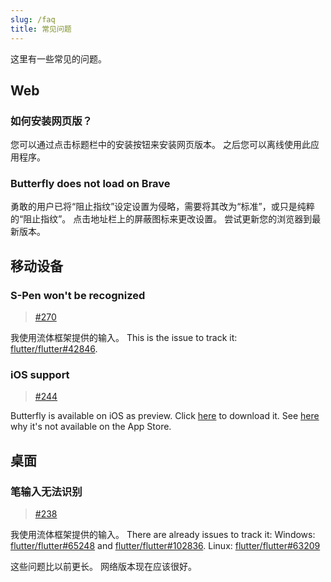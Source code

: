 ```yaml
---
slug: /faq
title: 常见问题
---
```


这里有一些常见的问题。

## Web

### 如何安装网页版？

您可以通过点击标题栏中的安装按钮来安装网页版本。
之后您可以离线使用此应用程序。

### Butterfly does not load on Brave

勇敢的用户已将“阻止指纹”设定设置为侵略，需要将其改为“标准”，或只是纯粹的“阻止指纹”。
点击地址栏上的屏蔽图标来更改设置。
尝试更新您的浏览器到最新版本。

## 移动设备

### S-Pen won't be recognized

> [#270](https://github.com/LinwoodDev/Butterfly/issues/270)

我使用流体框架提供的输入。
This is the issue to track it: [flutter/flutter#42846](https://github.com/flutter/flutter/issues/42846).

### iOS support

> [#244](https://github.com/LinwoodDev/Butterfly/issues/244)

Butterfly is available on iOS as preview. Click [here](https://butterfly.linwood.dev/downloads/ios) to download it. See [here](https://github.com/LinwoodDev/Butterfly/issues/244#issuecomment-1935460878) why it's not available on the App Store.

## 桌面

### 笔输入无法识别

> [#238](https://github.com/LinwoodDev/Butterfly/issues/238)

我使用流体框架提供的输入。
There are already issues to track it:
Windows: [flutter/flutter#65248](https://github.com/flutter/flutter/issues/65248) and [flutter/flutter#102836](https://github.com/flutter/flutter/issues/102836).
Linux: [flutter/flutter#63209](https://github.com/flutter/flutter/issues/63209)

这些问题比以前更长。 网络版本现在应该很好。
